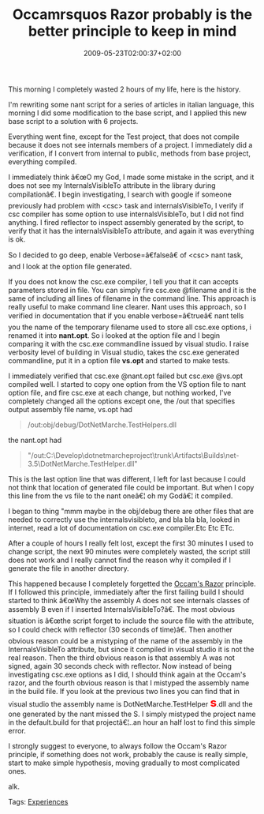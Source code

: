 ﻿---
title: "Occamrsquos Razor probably is the better principle to keep in mind"
description: ""
date: 2009-05-23T02:00:37+02:00
draft: false
tags: [Experiences]
categories: [Experiences]
---
This morning I completely wasted 2 hours of my life, here is the history.

I'm rewriting some nant script for a series of articles in italian language, this morning I did some modification to the base script, and I applied this new base script to a solution with 6 projects.

Everything went fine, except for the Test project, that does not compile because it does not see internals members of a project. I immediately did a verification, if I convert from internal to public, methods from base project, everything compiled.

I immediately think â€œO my God, I made some mistake in the script, and it does not see my InternalsVisibleTo attribute in the library during compilationâ€. I begin investigating, I search with google if someone previously had problem with &lt;csc&gt; task and internalsVisibleTo, I verify if csc compiler has some option to use internalsVisibleTo, but I did not find anything. I fired reflector to inspect assembly generated by the script, to verify that it has the internalsVisibleTo attribute, and again it was everything is ok.

So I decided to go deep, enable Verbose=â€falseâ€ of &lt;csc&gt; nant task, and I look at the option file generated.

If you does not know the csc.exe compiler, I tell you that it can accepts parameters stored in file. You can simply fire csc.exe @filename and it is the same of including all lines of filename in the command line. This approach is really useful to make command line clearer. Nant uses this approach, so I verified in documentation that if you enable verbose=â€trueâ€ nant tells you the name of the temporary filename used to store all csc.exe options, i renamed it into  **nant.opt**. So i looked at the option file and I begin comparing it with the csc.exe commandline issued by visual studio. I raise verbosity level of building in Visual studio, takes the csc.exe generated commandline, put it in a option file  **vs.opt** and started to make tests.

I immediately verified that csc.exe @nant.opt failed but csc.exe @vs.opt compiled well. I started to copy one option from the VS option file to nant option file, and fire csc.exe at each change, but nothing worked, I've completely changed all the options except one, the /out that specifies output assembly file name, vs.opt had

> /out:obj/debug/DotNetMarche.TestHelpers.dll

the nant.opt had

> "/out:C:\Develop\dotnetmarcheproject\trunk\Artifacts\Builds\net-3.5\DotNetMarche.TestHelper.dll"

This is the last option line that was different, I left for last because I could not think that location of generated file could be important. But when I copy this line from the vs file to the nant oneâ€¦ oh my Godâ€¦ it compiled.

I began to thing "mmm maybe in the obj/debug there are other files that are needed to correctly use the internalsvisibleto, and bla bla bla, looked in internet, read a lot of documentation on csc.exe compiler.Etc Etc ETc.

After a couple of hours I really felt lost, except the first 30 minutes I used to change script, the next 90 minutes were completely wasted, the script still does not work and I really cannot find the reason why it compiled if I generate the file in another directory.

This happened because I completely forgetted the [Occam's Razor](http://en.wikipedia.org/wiki/Occam%27s_razor) principle. If I followed this principle, immediately after the first failing build I should started to think â€œWhy the assembly A does not see internals classes of assembly B even if I inserted InternalsVisibleTo?â€. The most obvious situation is â€œthe script forget to include the source file with the attribute, so I could check with reflector (30 seconds of time)â€. Then another obvious reason could be a mistyping of the name of the assembly in the InternalsVisibleTo attribute, but since it compiled in visual studio it is not the real reason. Then the third obvious reason is that assembly A was not signed, again 30 seconds check with reflector. Now instead of being investigating csc.exe options as I did, I should think again at the Occam's razor, and the fourth obvious reason is that I mistyped the assembly name in the build file. If you look at the previous two lines you can find that in visual studio the assembly name is DotNetMarche.TestHelper **<font color="#ff0000" size="5">s</font>**.dll and the one generated by the nant missed the S. I simply mistyped the project name in the default.build for that projectâ€¦..an hour an half lost to find this simple error.

I strongly suggest to everyone, to always follow the Occam's Razor principle, if something does not work, probably the cause is really simple, start to make simple hypothesis, moving gradually to most complicated ones.

alk.

Tags: [Experiences](http://technorati.com/tag/Experiences)
